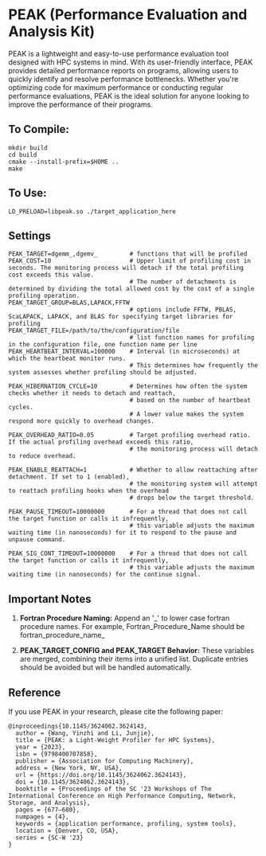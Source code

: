 # PEAK (Performance Evaluation and Analysis Kit)

PEAK is a lightweight and easy-to-use performance evaluation tool designed with HPC systems in mind. With its user-friendly interface, PEAK provides detailed performance reports on programs, allowing users to quickly identify and resolve performance bottlenecks. Whether you're optimizing code for maximum performance or conducting regular performance evaluations, PEAK is the ideal solution for anyone looking to improve the performance of their programs. 

## To Compile:

```
mkdir build
cd build
cmake --install-prefix=$HOME ..
make
``` 

## To Use: 

``LD_PRELOAD=libpeak.so ./target_application_here`` 

## Settings
```
PEAK_TARGET=dgemm_,dgemv_         # functions that will be profiled
PEAK_COST=10                      # Upper limit of profiling cost in seconds. The monitoring process will detach if the total profiling cost exceeds this value.  
                                  # The number of detachments is determined by dividing the total allowed cost by the cost of a single profiling operation.  
PEAK_TARGET_GROUP=BLAS,LAPACK,FFTW  
                                  # options include FFTW, PBLAS, ScaLAPACK, LAPACK, and BLAS for specifying target libraries for profiling
PEAK_TARGET_FILE=/path/to/the/configuration/file
                                  # list function names for profiling in the configuration file, one function name per line
PEAK_HEARTBEAT_INTERVAL=100000    # Interval (in microseconds) at which the heartbeat monitor runs.
                                  # This determines how frequently the system assesses whether profiling should be adjusted.

PEAK_HIBERNATION_CYCLE=10         # Determines how often the system checks whether it needs to detach and reattach, 
                                  # based on the number of heartbeat cycles.
                                  # A lower value makes the system respond more quickly to overhead changes.

PEAK_OVERHEAD_RATIO=0.05          # Target profiling overhead ratio. If the actual profiling overhead exceeds this ratio,
                                  # the monitoring process will detach to reduce overhead.

PEAK_ENABLE_REATTACH=1            # Whether to allow reattaching after detachment. If set to 1 (enabled), 
                                  # the monitoring system will attempt to reattach profiling hooks when the overhead 
                                  # drops below the target threshold.
                                  
PEAK_PAUSE_TIMEOUT=10000000       # For a thread that does not call the target function or calls it infrequently, 
                                  # this variable adjusts the maximum waiting time (in nanoseconds) for it to respond to the pause and unpause command.

PEAK_SIG_CONT_TIMEOUT=10000000    # For a thread that does not call the target function or calls it infrequently, 
                                  # this variable adjusts the maximum waiting time (in nanoseconds) for the continue signal.

```

## Important Notes

1. **Fortran Procedure Naming:**
Append an '\_' to lower case fortran procedure names. For example, Fortran_Procedure_Name should be fortran_procedure_name_

2. **PEAK_TARGET_CONFIG and PEAK_TARGET Behavior:**
These variables are merged, combining their items into a unified list. Duplicate entries should be avoided but will be handled automatically.

## Reference
If you use PEAK in your research, please cite the following paper:

```
@inproceedings{10.1145/3624062.3624143,
  author = {Wang, Yinzhi and Li, Junjie},
  title = {PEAK: a Light-Weight Profiler for HPC Systems},
  year = {2023},
  isbn = {9798400707858},
  publisher = {Association for Computing Machinery},
  address = {New York, NY, USA},
  url = {https://doi.org/10.1145/3624062.3624143},
  doi = {10.1145/3624062.3624143},
  booktitle = {Proceedings of the SC '23 Workshops of The International Conference on High Performance Computing, Network, Storage, and Analysis},
  pages = {677–680},
  numpages = {4},
  keywords = {application performance, profiling, system tools},
  location = {Denver, CO, USA},
  series = {SC-W '23}
}
```

